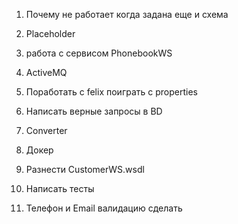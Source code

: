 1. Почему не работает когда задана еще и схема



1. Placeholder
1. paбота с сервисом PhonebookWS
1. ActiveMQ
1. Поработать с felix поиграть с properties
1. Написать верные запросы в BD
1. Converter
1. Докер
1. Разнести CustomerWS.wsdl
1. Написать тесты
1. Телефон и Email валидацию сделать 
 